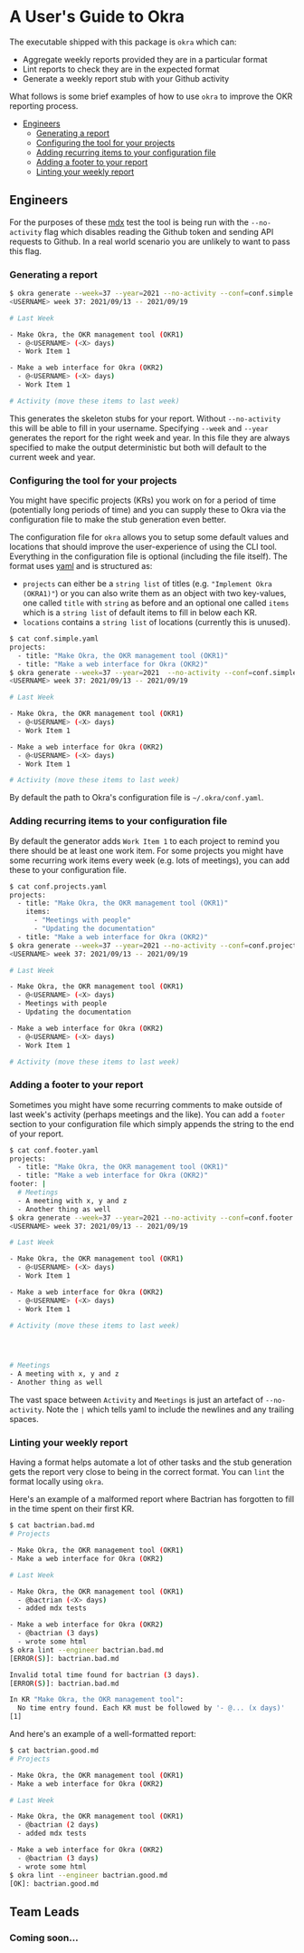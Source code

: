 # A User's Guide to Okra

The executable shipped with this package is `okra` which can: 

 - Aggregate weekly reports provided they are in a particular format
 - Lint reports to check they are in the expected format
 - Generate a weekly report stub with your Github activity

What follows is some brief examples of how to use `okra` to improve the OKR reporting process.

 - [Engineers](#engineers)
   * [Generating a report](#generating-a-report)
   * [Configuring the tool for your projects](#configuring-the-tool-for-your-projects)
   * [Adding recurring items to your configuration file](#adding-recurring-items-to-your-configuration-file)
   * [Adding a footer to your report](#adding-a-footer-to-your-report)
   * [Linting your weekly report](#linting-your-weekly-report)

## Engineers

For the purposes of these [mdx](https://github.com/realworldocaml/mdx) test the tool is being run with 
the `--no-activity` flag which disables reading the Github token and sending API requests to Github. In
a real world scenario you are unlikely to want to pass this flag.

### Generating a report

<!-- $MDX dir=files -->
```sh
$ okra generate --week=37 --year=2021 --no-activity --conf=conf.simple.yaml
<USERNAME> week 37: 2021/09/13 -- 2021/09/19

# Last Week

- Make Okra, the OKR management tool (OKR1)
  - @<USERNAME> (<X> days)
  - Work Item 1

- Make a web interface for Okra (OKR2)
  - @<USERNAME> (<X> days)
  - Work Item 1

# Activity (move these items to last week)


```

This generates the skeleton stubs for your report. Without `--no-activity` this will be able to fill in your username.
Specifying `--week` and `--year` generates the report for the right week and year. In this file they are always specified
to make the output deterministic but both will default to the current week and year.

### Configuring the tool for your projects

You might have specific projects (KRs) you work on for a period of time (potentially long periods of time) and you can
supply these to Okra via the configuration file to make the stub generation even better. 

The configuration file for `okra` allows you to setup some default values and locations that should improve the user-experience of using the CLI tool. Everything in the configuration file is optional (including the file itself). The format uses [yaml](https://learnxinyminutes.com/docs/yaml/) and is structured as: 

 - `projects` can either be a `string list` of titles (e.g. `"Implement Okra (OKRA1)"`) or you can also write them as an object with two key-values, one called `title` with `string` as before and an optional one called `items` which is a `string list` of default items to fill in below each KR.
 - `locations` contains a `string list` of locations (currently this is unused).

<!-- $MDX dir=files -->
```sh
$ cat conf.simple.yaml
projects:
  - title: "Make Okra, the OKR management tool (OKR1)"
  - title: "Make a web interface for Okra (OKR2)"
$ okra generate --week=37 --year=2021  --no-activity --conf=conf.simple.yaml
<USERNAME> week 37: 2021/09/13 -- 2021/09/19

# Last Week

- Make Okra, the OKR management tool (OKR1)
  - @<USERNAME> (<X> days)
  - Work Item 1

- Make a web interface for Okra (OKR2)
  - @<USERNAME> (<X> days)
  - Work Item 1

# Activity (move these items to last week)


```

By default the path to Okra's configuration file is `~/.okra/conf.yaml`.

### Adding recurring items to your configuration file

By default the generator adds `Work Item 1` to each project to remind you there should be at least one work item. For some projects you might have some recurring work items every week (e.g. lots of meetings), you can add these to your configuration file.

<!-- $MDX dir=files -->
```sh
$ cat conf.projects.yaml
projects:
  - title: "Make Okra, the OKR management tool (OKR1)"
    items:
      - "Meetings with people"
      - "Updating the documentation"
  - title: "Make a web interface for Okra (OKR2)"
$ okra generate --week=37 --year=2021 --no-activity --conf=conf.projects.yaml
<USERNAME> week 37: 2021/09/13 -- 2021/09/19

# Last Week

- Make Okra, the OKR management tool (OKR1)
  - @<USERNAME> (<X> days)
  - Meetings with people
  - Updating the documentation

- Make a web interface for Okra (OKR2)
  - @<USERNAME> (<X> days)
  - Work Item 1

# Activity (move these items to last week)


```

### Adding a footer to your report

Sometimes you might have some recurring comments to make outside of last week's activity (perhaps meetings and the like). You can add a `footer` section to your configuration file which simply appends the string to the end of your report. 

<!-- $MDX dir=files -->
```sh
$ cat conf.footer.yaml
projects:
  - title: "Make Okra, the OKR management tool (OKR1)"
  - title: "Make a web interface for Okra (OKR2)"
footer: |
  # Meetings
  - A meeting with x, y and z
  - Another thing as well
$ okra generate --week=37 --year=2021 --no-activity --conf=conf.footer.yaml
<USERNAME> week 37: 2021/09/13 -- 2021/09/19

# Last Week

- Make Okra, the OKR management tool (OKR1)
  - @<USERNAME> (<X> days)
  - Work Item 1

- Make a web interface for Okra (OKR2)
  - @<USERNAME> (<X> days)
  - Work Item 1

# Activity (move these items to last week)




# Meetings
- A meeting with x, y and z
- Another thing as well
```

The vast space between `Activity` and `Meetings` is just an artefact of `--no-activity`. Note the `|` which tells yaml to include the newlines and any trailing spaces.

### Linting your weekly report

Having a format helps automate a lot of other tasks and the stub generation gets the report 
very close to being in the correct format. You can `lint` the format locally using `okra`.

Here's an example of a malformed report where Bactrian has forgotten to fill in the time spent 
on their first KR.

<!-- $MDX dir=files -->
```sh
$ cat bactrian.bad.md
# Projects

- Make Okra, the OKR management tool (OKR1)
- Make a web interface for Okra (OKR2)

# Last Week

- Make Okra, the OKR management tool (OKR1)
  - @bactrian (<X> days)
  - added mdx tests

- Make a web interface for Okra (OKR2)
  - @bactrian (3 days)
  - wrote some html
$ okra lint --engineer bactrian.bad.md
[ERROR(S)]: bactrian.bad.md

Invalid total time found for bactrian (3 days).
[ERROR(S)]: bactrian.bad.md

In KR "Make Okra, the OKR management tool":
  No time entry found. Each KR must be followed by '- @... (x days)'
[1]
```
And here's an example of a well-formatted report:
<!-- $MDX dir=files -->
```sh
$ cat bactrian.good.md
# Projects

- Make Okra, the OKR management tool (OKR1)
- Make a web interface for Okra (OKR2)

# Last Week

- Make Okra, the OKR management tool (OKR1)
  - @bactrian (2 days)
  - added mdx tests

- Make a web interface for Okra (OKR2)
  - @bactrian (3 days)
  - wrote some html
$ okra lint --engineer bactrian.good.md
[OK]: bactrian.good.md
```

## Team Leads
### Coming soon...
